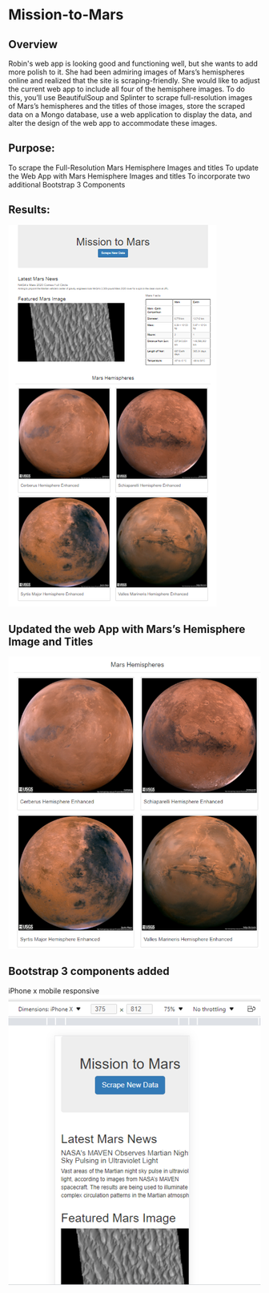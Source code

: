 # Mission-to-Mars

## Overview
Robin's web app is looking good and functioning well, but she wants to add more polish to it. She had been admiring images of Mars’s 
hemispheres online and realized that the site is scraping-friendly. She would like to adjust the current web app to include all four 
of the hemisphere images. To do this, you’ll use BeautifulSoup and Splinter to scrape full-resolution images of Mars’s hemispheres and 
the titles of those images, store the scraped data on a Mongo database, use a web application to display the data, and alter the design 
of the web app to accommodate these images.

## Purpose: 
To scrape the Full-Resolution Mars Hemisphere Images and titles
To update the Web App with Mars Hemisphere Images and titles
To incorporate two additional Bootstrap 3 Components

## Results: 
![Map](MissionToMars.PNG)

## Updated the web App with Mars’s Hemisphere Image and Titles
![Map](Images_titles.PNG)

## Bootstrap 3 components added
iPhone x mobile responsive  
![Map](Mobile_Responsive.PNG)